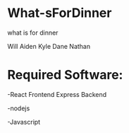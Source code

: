 # What-sForDinner
what is for dinner

Will Aiden Kyle Dane Nathan 

# Required Software:

-React Frontend Express Backend

-nodejs

-Javascript
